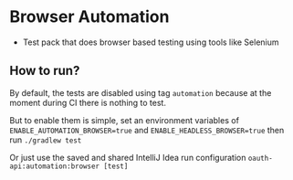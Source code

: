 # Browser Automation
* Test pack that does browser based testing using tools like Selenium

## How to run?
By default, the tests are disabled using tag `automation` because at the moment during CI there is nothing to test.

But to enable them is simple, set an environment variables of `ENABLE_AUTOMATION_BROWSER=true` and `ENABLE_HEADLESS_BROWSER=true` then run `./gradlew test`

Or just use the saved and shared IntelliJ Idea run configuration `oauth-api:automation:browser [test]`